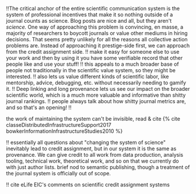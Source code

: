 !!The critical anchor of the entire scientific communication system is the system of professional incentives that make it so nothing outside of a journal counts as science. Blog posts are nice and all, but they aren't *science.* One way of approaching this problem is convincing, en masse, a majority of researchers to boycott journals or value other mediums in hiring decisions. That seems pretty unlikely for all the reasons all collective action problems are. Instead of approaching it prestige-side first, we can approach from the credit assignment side. !! make it easy for someone else to use your work and then by using it you have some verifiable record that other people like and use your stuff! !! this appeals to a much broader base of people not traditionally in the scientific value system, so they might be interested. !! also lets us value different kinds of scientific labor, like mentorship, advice, debugging, etc. without necessarily needing to gamify it. !! Deep linking and long provenance lets us see our impact on the broader scientific world, which is a much more valuable and informative than shitty journal rankings. !! people always talk about how shitty journal metrics are, and so that's an opening! !! 


the work of maintaining the system can't be invisible, read & cite {% cite classeDistributedInfrastructureSupport2017 bowkerInformationInfrastructureStudies2010 %}

!! essentially all questions about "changing the system of science" inevitably lead to credit assignment, but in our system it is the same as provenance. We can give credit to all work from data production, analysis tooling, technical work, theoretical work, and so on that we currently do with just author lists. brief nod to semantic publishing, though a treatment of the journal system is officially out of scope.

!! cite eLife EIC's comments on scientific credit assignment systems

